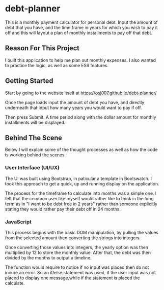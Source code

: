 # debt-planner

This is a monthly payment calculator for personal debt. Input the amount of debt that you have, and the time frame in years for which you wish to pay it off and this will layout a plan of monthly installments to pay off that debt.

## Reason For This Project

I built this application to help me plan out monthly expenses. I also wanted to practice the logic, as well as some ES6 features.

## Getting Started

Start by going to the website itself at https://osj007.github.io/debt-planner/

Once the page loads input the amount of debt you have, and directly underneath that input how many years you would want to pay if off.

Then press Submit. A time period along with the dollar amount for monthly installments will be displayed.

## Behind The Scene

Below I will explain some of the thought processes as well as how the code is working behind the scenes.

### User Interface (UI/UX)

The UI was built using Bootstrap, in paticular a template in Bootswatch. I took this approach to get a quick, up and running display on the application.

The process for the timeframe to calculate into months was a simple one. I felt that the common user like myself would rather like to think in the long term as in "I want to be debt free in 2 years" rather than someone explicitly stating they would rather pay their debt off in 24 months.

### JavaScript

This process begins with the basic DOM manipulation, by pulling the values from the selected amount then converting the strings into integers. 

Once converting those values into integers, the yearly option was then multiplied by 12 to store the monthly value. After that, the debt was then divided by the months to output a timeline.

The function would require to notice if no input was placed then do not incure an error. So an if/else statement was used, if the user input was not placed to display one message,while if the statement is placed the calculate. 